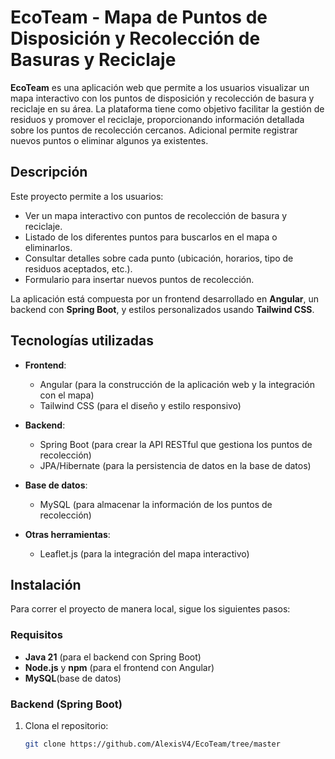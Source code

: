 # EcoTeam - Mapa de Puntos de Disposición y Recolección de Basuras y Reciclaje

**EcoTeam** es una aplicación web que permite a los usuarios visualizar un mapa interactivo con los puntos de disposición y recolección de basura y reciclaje en su área. La plataforma tiene como objetivo facilitar la gestión de residuos y promover el reciclaje, proporcionando información detallada sobre los puntos de recolección cercanos. Adicional permite registrar nuevos puntos o eliminar algunos ya existentes.

## Descripción

Este proyecto permite a los usuarios:

- Ver un mapa interactivo con puntos de recolección de basura y reciclaje.
- Listado de los diferentes puntos para buscarlos en el mapa o eliminarlos.
- Consultar detalles sobre cada punto (ubicación, horarios, tipo de residuos aceptados, etc.).
- Formulario para insertar nuevos puntos de recolección.

La aplicación está compuesta por un frontend desarrollado en **Angular**, un backend con **Spring Boot**, y estilos personalizados usando **Tailwind CSS**.

## Tecnologías utilizadas

- **Frontend**:
  - Angular (para la construcción de la aplicación web y la integración con el mapa)
  - Tailwind CSS (para el diseño y estilo responsivo)
  
- **Backend**:
  - Spring Boot (para crear la API RESTful que gestiona los puntos de recolección)
  - JPA/Hibernate (para la persistencia de datos en la base de datos)

- **Base de datos**:
  - MySQL (para almacenar la información de los puntos de recolección)

- **Otras herramientas**:
  - Leaflet.js (para la integración del mapa interactivo)
  
## Instalación

Para correr el proyecto de manera local, sigue los siguientes pasos:

### Requisitos

- **Java 21** (para el backend con Spring Boot)
- **Node.js** y **npm** (para el frontend con Angular)
- **MySQL**(base de datos)

### Backend (Spring Boot)

1. Clona el repositorio:

   ```bash
   git clone https://github.com/AlexisV4/EcoTeam/tree/master


   
